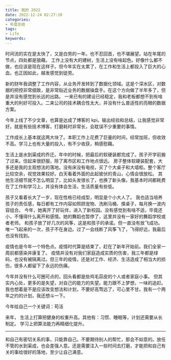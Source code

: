 ```yaml
---
title: 我的 2022
date: 2022-12-24 02:27:10
categories:
- 年度总结
tags:
- Life
keywords:
---
```


时间流的实在是太快了，又是白劳的一年。也不忍回首，也不堪展望。站在年尾的节点，四处都是狼藉。
工作上没有大的建树，生活上没有啥起色。好像什么都不做，也应该是现在这样子。但今年实在太累了，在工作和生活上都投入了巨大的心血，也正因如此，越发感觉到徒劳。

<!-- more -->
新的财年我调整了工作内容，从业务开发转到了数据化领域。这是个深水区，对数据的把控非常细致，是非常贴近业务的数据操盘手。在这个方向做了半年多了，但是并没有感觉到长远的出路。
一来已有的建设已经稳定，我和老板都想不到有啥重大的利好可投入。二来公司的技术耦合性太大，并没有什么普适性的亮眼的数据方案。

今年上线了不少文章，也算是达成了博客的 kpi。输出经验和总结，让我感觉非常好。就是有些技术博客，打磨耗时非常长，会耽误不少重要的事情。

工作成长上基本就这两大块了。本职工作上花费了巨量的时间，经常加班，但收效不高。学习上也有大量的投入，有不少收获，稍感慰藉。

生活上是水到渠成的乔迁。年中的时候，把最后的软硬装都完成了。孩子开学前搬了过来。住起来很舒服，除了离市区和工作地点很远。
房子整体软硬装配套，大多还是我的主观想法的落地。没有床没有电视，买了个大桌子和大墙柜。整个客厅比较空余，视觉效果较好。白天看着外面的此起彼伏的青山，心情会很放松。
其他生活细节就不怎么明显了，比如头发很长了，也换了新头像。我基本时间都耗费在了工作和学习上，并没有体会生活，生活质量有些低。

孩子又看着长大了一岁，现在性格已经成型，明显是个小大人了。
我也适当培养孩子的责任感，每日都有工作内容如照顾宠物、洗刷马桶、搽桌子，每月换一波内容组合。
今年，她离开了好玩伴，进入了新校园。没有感觉到有啥不适，毕竟还小，不懂得什么离开和感情。她的舞蹈也暂停了，这里并没有一家好的舞蹈学校或者老师。
和孩子放了好几次的风筝，这是和孩子的承诺。但一直没有放飞成功。唯一飞起来的一次，孩子不在身边。过了一会线断了风筝飞了，飞得好远，我最后也没有找到。

疫情也是今年一个特色点。疫情时代算是结束了，赶在了新年开始前。我们全家一周前都感染并康复了。
疫情并没有对我们家庭造成实质的伤害，我三年都是绿码，也没有被隔离过。但三年的疫情，还是对工作、经济、生活造成了相当大的损伤，很多人都留下了永远的伤痛。

今年并没有什么可圈可点的，回头看都是些鸡毛蒜皮的个人或者家庭小事。
但其实内心处，更多的是失望，对自己的能力的失望。能力跟不上梦想，一味的追赶。
我也想着是不是应该改变想法和计划，不要好高骛远了，可心里不甘。我有一个两年之约的计划，我还想斗一下。

今年给自己一个关键词：苟活

来年，
生活上打算把健身的权重升高。其他有：习惯、睡眠等，计划还需要从长制定。
学习上把算法能力再精细化提升。

___

和自己有密切关系的事，只能靠自己。不要期待别人的帮忙，那会不如意的。放任不管的水到渠成，也会差强人意。还是需要注入一些时间去打磨，才能把和自己有关的事给很好的落地，至少让自己满意。
